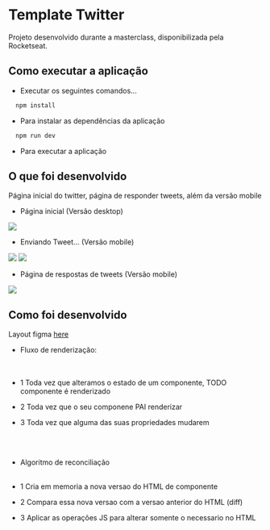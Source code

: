 # Template Twitter
Projeto desenvolvido durante a masterclass, disponibilizada pela Rocketseat.

## Como executar a aplicação

- Executar os seguintes comandos...

``` js
  npm install
```
- Para instalar as dependências da aplicação

``` js
  npm run dev
```
- Para executar a aplicação


## O que foi desenvolvido 
Página inicial do twitter, página de responder tweets, além da versão mobile 

- Página inicial (Versão desktop)

<img src="./assets/desktop.png"/>

- Enviando Tweet... (Versão mobile)

<img src="./assets/addNewTweet01.png"/>
<img src="./assets/addNewTweet02.png"/>

- Página de respostas de tweets (Versão mobile)

<img src="./assets/responseTweet.png"/>




## Como foi desenvolvido
















Layout figma [here](https://www.figma.com/file/4JXgzLf4GpIuvV6GGXNwiN/Twitter-UI-(Community)?node-id=1%3A937&t=gfmieQAcbbBHbMdN-0)




* Fluxo de renderização: <br><br><br>

- 1 Toda vez que alteramos o estado de um componente, TODO componente é renderizado

- 2 Toda vez que o seu componene PAI renderizar

- 3 Toda vez que alguma das suas propriedades mudarem


<br><br>
* Algoritmo de reconciliação<br><br>

- 1 Cria em memoria a nova versao do HTML de componente

- 2 Compara essa nova versao com a versao anterior do HTML (diff)

- 3 Aplicar as operações JS para alterar somente o necessario no HTML
